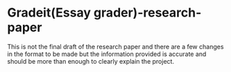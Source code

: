 # Gradeit(Essay grader)-research-paper
This is not the final draft of the research paper and there are a few changes in the format to be made but the information provided is accurate and should be more than enough to clearly explain the project.
